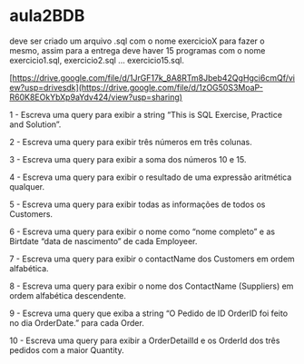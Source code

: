 # aula2BDB

deve ser criado um arquivo .sql com o nome exercicioX para fazer o mesmo, assim para a entrega deve haver 15 programas com o nome exercicio1.sql, exercicio2.sql ... exercicio15.sql.

[https://drive.google.com/file/d/1JrGF17k_8A8RTm8Jbeb42QgHgci6cmQf/view?usp=drivesdk](https://drive.google.com/file/d/1zOG50S3MoaP-R60K8EOkYbXp9aYdv424/view?usp=sharing)

1 - Escreva uma query para exibir a string “This is SQL Exercise, Practice and Solution”.

2 - Escreva uma query para exibir três números em três colunas.

3 - Escreva uma query para exibir a soma dos números 10 e 15.

4 - Escreva uma query para exibir o resultado de uma expressão aritmética qualquer.

5 - Escreva uma query para exibir todas as informações de todos os Customers.

6 - Escreva uma query para exibir o nome como “nome completo” e as Birtdate “data de nascimento” de cada Employeer.

7 - Escreva uma query para exibir o contactName dos Customers em ordem alfabética.

8 - Escreva uma query para exibir o nome dos ContactName (Suppliers) em ordem alfabética descendente.

9 - Escreva uma query que exiba a string “O Pedido de ID OrderID foi feito no dia OrderDate.” para cada Order.

10 - Escreva uma query para exibir a OrderDetailId e os OrderId dos três pedidos com a maior Quantity.
